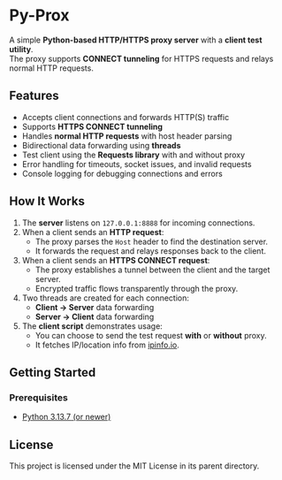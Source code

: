 # Py-Prox
A simple **Python-based HTTP/HTTPS proxy server** with a **client test utility**.  
The proxy supports **CONNECT tunneling** for HTTPS requests and relays normal HTTP requests.  

## Features

* Accepts client connections and forwards HTTP(S) traffic  
* Supports **HTTPS CONNECT tunneling**  
* Handles **normal HTTP requests** with host header parsing  
* Bidirectional data forwarding using **threads**  
* Test client using the **Requests library** with and without proxy  
* Error handling for timeouts, socket issues, and invalid requests  
* Console logging for debugging connections and errors  

## How It Works

1. The **server** listens on `127.0.0.1:8888` for incoming connections.  
2. When a client sends an **HTTP request**:  
   * The proxy parses the `Host` header to find the destination server.  
   * It forwards the request and relays responses back to the client.  
3. When a client sends an **HTTPS CONNECT request**:  
   * The proxy establishes a tunnel between the client and the target server.  
   * Encrypted traffic flows transparently through the proxy.  
4. Two threads are created for each connection:  
   * **Client → Server** data forwarding  
   * **Server → Client** data forwarding  
5. The **client script** demonstrates usage:  
   * You can choose to send the test request **with** or **without** proxy.  
   * It fetches IP/location info from [ipinfo.io](https://ipinfo.io).    

## Getting Started

### Prerequisites

* [Python 3.13.7 (or newer)](https://www.python.org/downloads)

## License

This project is licensed under the MIT License in its parent directory.
